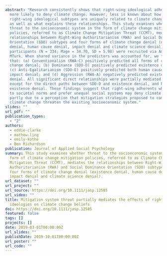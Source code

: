 ```yaml
---
abstract: "Research consistently shows that right‐wing ideological adherents are
  more likely to deny climate change. However, less is known about how
  right‐wing ideological subtypes are uniquely related to climate change denial,
  as well as what explains these relationships. This study examines whether
  threat to the socioeconomic system in the form of climate change mitigation
  policies, referred to as Climate Change Mitigation Threat (CCMT), mediates the
  relationships between Right‐Wing Authoritarianism (RWA) and Social Dominance
  Orientation (SDO) subtypes and four forms of climate change denial (existence
  denial, human cause denial, impact denial and climate science denial). U.S.
  participants (N = 334; Mage = 34.70, SD = 5.98) were recruited via Amazon
  MTurk. When shared variance in the predictors was accounted for, we found
  that: (a) Conventionalism (RWA‐C) positively predicted all forms of climate
  change denial; (b) Dominance (SDO‐D) positively predicted existence denial;
  (c) Anti‐Egalitarianism (SDO‐E) positively predicted both human cause and
  impact denial; and (d) Aggression (RWA‐A) negatively predicted existence
  denial. All significant direct relationships were partially mediated by CCMT,
  except for the direct paths between SDO‐D and existence denial, and RWA‐A and
  existence denial. These findings suggest that right‐wing adherents who conform
  to societal norms and prefer unequal social systems may deny climate change
  partly due to a perception that mitigation strategies proposed to combat
  climate change threaten the existing socioeconomic system."
slides: ""
url_pdf: ""
publication_types:
  - "2"
authors:
  - eddie-clarke
  - mathew-ling
  - emily-kothe
  - Ben Richardson
publication: Journal of Applied Social Psychology
summary: This study examines whether threat to the socioeconomic system in the
  form of climate change mitigation policies, referred to as Climate Change
  Mitigation Threat (CCMT), mediates the relationships between Right‐Wing
  Authoritarianism (RWA) and Social Dominance Orientation (SDO) subtypes and
  four forms of climate change denial (existence denial, human cause denial,
  impact denial and climate science denial).
url_dataset: ""
url_project: ""
url_source: https://doi.org/10.1111/jasp.12585
url_video: ""
title: Mitigation system threat partially mediates the effects of right‐wing
  ideologies on climate change beliefs
doi: https://doi.org/10.1111/jasp.12585
featured: false
tags: []
projects: []
date: 2019-03-01T00:00:00Z
url_slides: ""
publishDate: 2019-10-01T00:00:00Z
url_poster: ""
url_code: ""
---
```

